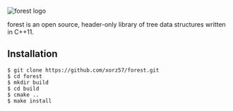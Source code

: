 ![forest logo](https://i.imgur.com/zl44kiK.jpg)

forest is an open source, header-only library of tree data structures written in C++11.

## Installation

```
$ git clone https://github.com/xorz57/forest.git
$ cd forest
$ mkdir build
$ cd build
$ cmake ..
$ make install
```
